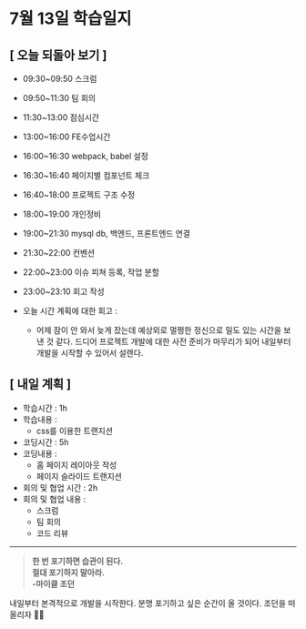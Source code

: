 # 7월 13일 학습일지

## [ 오늘 되돌아 보기 ]
 - 09:30~09:50 스크럼
 - 09:50~11:30 팀 회의	
 - 11:30~13:00 점심시간
 - 13:00~16:00 FE수업시간
 - 16:00~16:30 webpack, babel 설정
 - 16:30~16:40 페이지별 컴포넌트 체크
 - 16:40~18:00 프로젝트 구조 수정
 - 18:00~19:00 개인정비
 - 19:00~21:30 mysql db, 백엔드, 프론트엔드 연결
 - 21:30~22:00 컨벤션
 - 22:00~23:00 이슈 피쳐 등록, 작업 분할
 - 23:00~23:10 회고 작성

- 오늘 시간 계획에 대한 회고 : 
    * 어제 잠이 안 와서 늦게 잤는데 예상외로 멀쩡한 정신으로 밀도 있는 시간을 보낸 것 같다.
       드디어 프로젝트 개발에 대한 사전 준비가 마무리가 되어 내일부터 개발을 시작할 수 있어서 설렌다.
  
## [ 내일 계획 ]
- 학습시간 : 1h
- 학습내용 : 
    * css를 이용한 트랜지션
- 코딩시간 : 5h
- 코딩내용 :
    * 홈 페이지 레이아웃 작성
    * 페이지 슬라이드 트랜지션
- 회의 및 협업 시간 : 2h
- 회의 및 협업 내용 : 
  * 스크럼
  * 팀 회의
  * 코드 리뷰
        
* * *

>**한 번 포기하면 습관이 된다.<br>절대 포기하지 말아라.<br>-마이클 조던**

내일부터 본격적으로 개발을 시작한다.
분명 포기하고 싶은 순간이 올 것이다.
조던을 떠올리자 ⛹🏾
